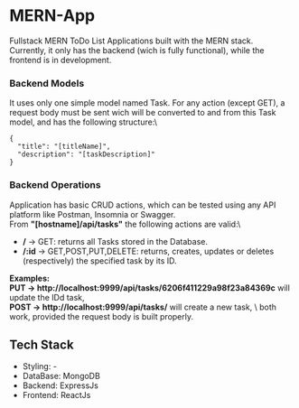# MERN-App
Fullstack MERN ToDo List Applications built with the MERN stack.\
Currently, it only has the backend (wich is fully functional), while the frontend is in development.

### Backend Models
It uses only one simple model named Task. For any action (except GET), a request body must be sent wich will be converted to and from this Task model, and has the following structure:\
```
{
  "title": "[titleName]",
  "description": "[taskDescription]"
}
```

### Backend Operations
Application has basic CRUD actions, which can be tested using any API platform like Postman, Insomnia or Swagger.\
From  **"[hostname]/api/tasks"** the following actions are valid:\
* **/** -> GET: returns all Tasks stored in the Database.
* **/:id** -> GET,POST,PUT,DELETE: returns, creates, updates or deletes (respectively) the specified task by its ID.

**Examples:** \
**PUT -> http://localhost:9999/api/tasks/6206f411229a98f23a84369c** will update the IDd task, \
**POST -> http://localhost:9999/api/tasks/** will create a new task, \ 
both work, provided the request body is built properly.


## Tech Stack
- Styling: -
- DataBase: MongoDB
- Backend: ExpressJs
- Frontend: ReactJs
